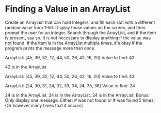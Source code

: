 # Finding a Value in an ArrayList

Create an ArrayList that can hold Integers, and fill each slot with a different random value from 1-50. Display those values on the screen, and then prompt the user for an integer. Search through the ArrayList, and if the item is present, say so. It is not necessary to display anything if the value was not found. If the item is in the ArrayList multiple times, it's okay if the program prints the message more than once.

ArrayList: [45, 39, 32, 12, 44, 50, 26, 42, 16, 20]
Value to find: 42

42 is in the ArrayList.
 

ArrayList: [45, 39, 32, 12, 44, 50, 26, 42, 16, 20]
Value to find: 43

 

ArrayList: [24, 30, 31, 24, 32, 33, 34, 24, 35, 36]
Value to find: 24

24 is in the ArrayList.
24 is in the ArrayList.
24 is in the ArrayList.
Bonus: Only display one message. Either: # was not found or # was found 5 times. (Or however many times that it occurs)